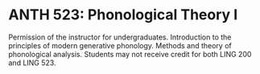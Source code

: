 # ANTH 523: Phonological Theory I

Permission of the instructor for undergraduates. Introduction to the principles of modern generative phonology. Methods and theory of phonological analysis. Students may not receive credit for both LING 200 and LING 523.